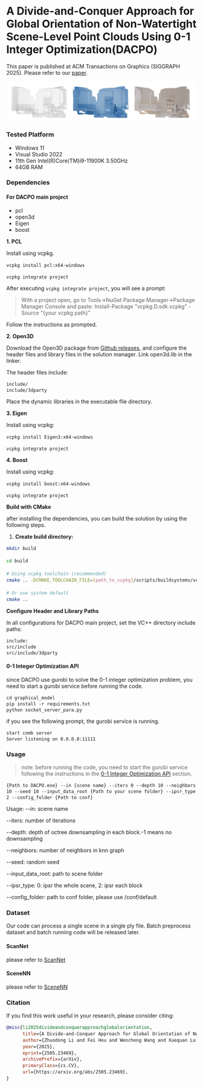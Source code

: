 # A Divide-and-Conquer Approach for Global Orientation of Non-Watertight Scene-Level Point Clouds Using 0-1 Integer Optimization(DACPO)

This paper is published at ACM Transactions on Graphics (SIGGRAPH 2025). Please refer to our [paper](https://arxiv.org/abs/2505.23469).

![1750858552307](image/README/1750858552307.png)

### Tested Platform

- Windows 11
- Visual Studio 2022
- 11th Gen Intel(R)Core(TM)i9-11900K 3.50GHz
- 64GB RAM

### Dependencies
#### For DACPO main project
- pcl
- open3d
- Eigen
- boost

**1. PCL**

Install using vcpkg.

`vcpkg install pcl:x64-windows`

`vcpkg integrate project`

After executing `vcpkg integrate project`, you will see a prompt:

> With a project open, go to Tools->NuGet Package Manager->Package Manager Console and paste:
> Install-Package "vcpkg.D.sdk.vcpkg" -Source "{your vcpkg path}"

Follow the instructions as prompted.

**2. Open3D**

Download the Open3D package from [Github releases](https://github.com/isl-org/Open3D/releases), and configure the header files and library files in the solution manager. Link open3d.lib in the linker.

The header files include:

```
include/
include/3dparty 
```
Place the dynamic libraries in the executable file directory.



**3. Eigen**

Install using vcpkg:

`vcpkg install Eigen3:x64-windows`

`vcpkg integrate project`



**4. Boost**

Install using vcpkg:

`vcpkg install boost:x64-windows`

`vcpkg integrate project`


**Build with CMake**

after installing the dependencies, you can build the solution by using the following steps.

1. **Create build directory:**
```bash
mkdir build

cd build

# Using vcpkg toolchain (recommended)
cmake .. -DCMAKE_TOOLCHAIN_FILE=[path_to_vcpkg]/scripts/buildsystems/vcpkg.cmake

# Or use system default
cmake ..
```



**Configure Header and Library Paths**

In all configurations for DACPO main project, set the VC++ directory include paths:

```
include:
src/include
src/include/3dparty
```

#### 0-1 Integer Optimization API
since DACPO use gurobi to solve the 0-1 integer optimization problem, you need to start a gurobi service before running the code.
```
cd graphical_model
pip install -r requirements.txt
python socket_server_para.py
```
if you see the following prompt, the gurobi service is running.
```
start comb server
Server listening on 0.0.0.0:11111
```





### Usage
>note: before running the code, you need to start the gurobi service following the instructions in the [0-1 Integer Optimization API](#0-1-integer-optimization-api) section.

```
{Path to DACPO.exe} --in {scene name} --iters 0 --depth 10 --neighbors 10 --seed 10 --input_data_root {Path to your scene folder} --ipsr_type 2 --config_folder {Path to conf}
```
Usage:
--in: scene name

--iters: number of iterations

--depth: depth of octree downsampling in each block.-1 means no downsampling

--neighbors: number of neighbors in knn graph

--seed: random seed

--input_data_root: path to scene folder

--ipsr_type: 0: ipsr the whole scene, 2: ipsr each block

--config_folder: path to conf folder, please use /conf/default




### Dataset
Our code can process a single scene in a single ply file.
Batch preprocess dataset and batch running code will be released later.

#### ScanNet
please refer to [ScanNet](https://github.com/ScanNet/ScanNet)

#### SceneNN
please refer to [SceneNN](https://github.com/zhaoyu-zhao/SceneNN)


### Citation

If you find this work useful in your research, please consider citing:

```bibtex
@misc{li2025divideandconquerapproachglobalorientation,
      title={A Divide-and-Conquer Approach for Global Orientation of Non-Watertight Scene-Level Point Clouds Using 0-1 Integer Optimization}, 
      author={Zhuodong Li and Fei Hou and Wencheng Wang and Xuequan Lu and Ying He},
      year={2025},
      eprint={2505.23469},
      archivePrefix={arXiv},
      primaryClass={cs.CV},
      url={https://arxiv.org/abs/2505.23469}, 
}
```

